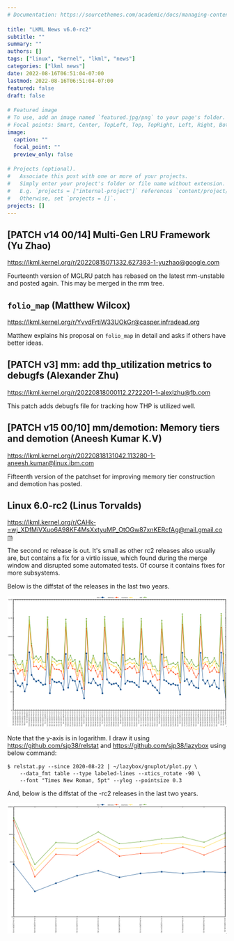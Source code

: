 ```yaml
---
# Documentation: https://sourcethemes.com/academic/docs/managing-content/

title: "LKML News v6.0-rc2"
subtitle: ""
summary: ""
authors: []
tags: ["linux", "kernel", "lkml", "news"]
categories: ["lkml news"]
date: 2022-08-16T06:51:04-07:00
lastmod: 2022-08-16T06:51:04-07:00
featured: false
draft: false

# Featured image
# To use, add an image named `featured.jpg/png` to your page's folder.
# Focal points: Smart, Center, TopLeft, Top, TopRight, Left, Right, BottomLeft, Bottom, BottomRight.
image:
  caption: ""
  focal_point: ""
  preview_only: false

# Projects (optional).
#   Associate this post with one or more of your projects.
#   Simply enter your project's folder or file name without extension.
#   E.g. `projects = ["internal-project"]` references `content/project/deep-learning/index.md`.
#   Otherwise, set `projects = []`.
projects: []
---
```


[PATCH v14 00/14] Multi-Gen LRU Framework (Yu Zhao)
---------------------------------------------------

https://lkml.kernel.org/r/20220815071332.627393-1-yuzhao@google.com

Fourteenth version of MGLRU patch has rebased on the latest mm-unstable and
posted again.  This may be merged in the mm tree.


`folio_map` (Matthew Wilcox)
----------------------------

https://lkml.kernel.org/r/YvvdFrtiW33UOkGr@casper.infradead.org

Matthew explains his proposal on `folio_map` in detail and asks if others have
better ideas.


[PATCH v3] mm: add thp_utilization metrics to debugfs (Alexander Zhu)
---------------------------------------------------------------------

https://lkml.kernel.org/r/20220818000112.2722201-1-alexlzhu@fb.com

This patch adds debugfs file for tracking how THP is utilized well.


[PATCH v15 00/10] mm/demotion: Memory tiers and demotion (Aneesh Kumar K.V)
---------------------------------------------------------------------------

https://lkml.kernel.org/r/20220818131042.113280-1-aneesh.kumar@linux.ibm.com

Fifteenth version of the patchset for improving memory tier construction and
demotion has posted.


Linux 6.0-rc2 (Linus Torvalds)
------------------------------

https://lkml.kernel.org/r/CAHk-=wj_XDfMiVXuo6A98KF4MsXxtyuMP_OtOGw87xnKERcfAg@mail.gmail.com

The second rc release is out.  It's small as other rc2 releases also usually
are, but contains a fix for a virtio issue, which found during the merge window
and disrupted some automated tests.  Of course it contains fixes for more
subsystems.

Below is the diffstat of the releases in the last two years.

![Kernel release stat](/img/kernel_release_stat/v5.9-rc3..v6.0-rc2.png)

Note that the y-axis is in logarithm.  I draw it using
https://github.com/sjp38/relstat and https://github.com/sjp38/lazybox using
below command:

    $ relstat.py --since 2020-08-22 | ~/lazybox/gnuplot/plot.py \
	    --data_fmt table --type labeled-lines --xtics_rotate -90 \
	    --font "Times New Roman, 5pt" --ylog --pointsize 0.3


And, below is the diffstat of the -rc2 releases in the last two years.

![rc2 release stat](/img/kernel_release_stat/v6.0-rc2-only.png)
